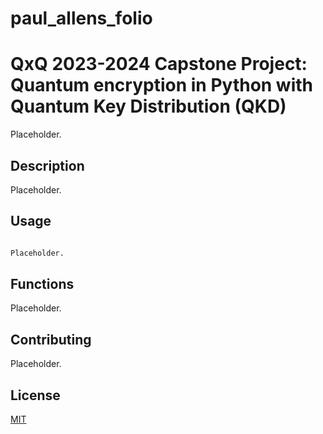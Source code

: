 # paul_allens_folio

# QxQ 2023-2024 Capstone Project: Quantum encryption in Python with Quantum Key Distribution (QKD)

Placeholder.

## Description


Placeholder.


## Usage

```python

Placeholder.

```

## Functions

Placeholder.


## Contributing


Placeholder.

## License

[MIT](https://choosealicense.com/licenses/mit/)
